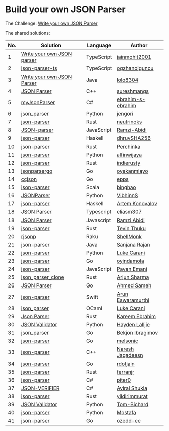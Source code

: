 # Build your own JSON Parser

The Challenge: [Write your own JSON Parser](https://codingchallenges.fyi/challenges/challenge-json-parser)

The shared solutions:

| No. | Solution | Language | Author |
|-----|----------|----------|--------|
| 1 | [Write your own JSON parser](https://github.com/jainmohit2001/coding-challenges/blob/master/src/2) | TypeScript | [jainmohit2001](https://github.com/jainmohit2001) |
| 2 | [json-parser-ts](https://github.com/ogzhanolguncu/json-parser-ts) | TypeScript | [ogzhanolguncu](https://github.com/ogzhanolguncu) |
| 3 | [Write your own JSON Parser](https://github.com/lolo8304/coding-challenge/tree/main/no-2) | Java | [lolo8304 ](https://github.com/lolo8304) |
| 4 | [JSON Parser](https://github.com/sureshmangs/Build-Your-Own-X/tree/main/JSON-Parser/C%2B%2B) | C++ | [sureshmangs](https://github.com/sureshmangs) |
| 5 | [myJsonParser](https://github.com/ebrahim-s-ebrahim/myJsonParser) | C# | [ebrahim-s-ebrahim](https://github.com/ebrahim-s-ebrahim) |
| 6 | [json_parser](https://github.com/jengori/json_parser) | Python | [jengori](https://github.com/jengori) |
| 7 | [json-parser](https://github.com/neutrinoks/CodingChallenge/tree/main/json-parser) | Rust | [neutrinoks](https://github.com/neutrinoks) |
| 8 | [JSON-parser](https://github.com/Ramzi-Abidi/JSON-parser) | JavaScript | [Ramzi-Abidi](https://github.com/Ramzi-Abidi) |
| 9 | [json-parser](https://github.com/dhruvSHA256/json-parser) | Haskell | [dhruvSHA256](https://github.com/dhruvSHA256) |
| 10 | [json-parser](https://github.com/Perchinka/ownJSON) | Rust | [Perchinka](https://github.com/Perchinka/) |
| 11 | [json-parser](https://github.com/alfinwijaya/json-parser) | Python | [alfinwijaya](https://github.com/alfinwijaya) |
| 12 | [json-parser](https://github.com/indierusty/json-parser) | Rust | [indierusty](https://github.com/indierusty) |
| 13 | [jsonparsergo](https://github.com/oyekanmiayo/jsonparsego) | Go | [oyekanmiayo](https://github.com/oyekanmiayo) |
| 14 | [ccjson](https://github.com/epps/ccjson) | Go | [epps](https://github.com/epps) |
| 15 | [json-parser](https://gitlab.com/bzai-public/codingchallenge-json-parser) | Scala | [binghao](https://gitlab.com/bzai-public) |
| 16 | [JSONParser](https://github.com/VibhinnS/JSONParser.git) | Python | [VibhinnS](https://github.com/VibhinnS) |
| 17 | [json-parser](https://github.com/izebit/coding-challenges/tree/master/2-json-parser) | Haskell | [Artem Konovalov](https://github.com/izebit) |
| 18 | [JSON Parser](https://github.com/eliasm307/coding-challenges/tree/main/packages/json-parser) | Typescript | [eliasm307](https://github.com/eliasm307) |
| 18 | [JSON Parser](https://github.com/Ramzi-Abidi/JSON-parser) | Javascript | [Ramzi Abidi](https://github.com/Ramzi-Abidi) |
| 19 | [json-parser](https://github.com/Tevinthuku/coding_challenges_fyi/tree/main/json-parser) | Rust | [Tevin Thuku](https://github.com/Tevinthuku) |
| 20 | [rjsonp](https://github.com/shellmonk/rjsonp) | Raku | [ShellMonk](https://shellmonk.io/posts/monk-coding-challenge-2-json-parser-in-raku/) |
| 21 | [json-parser](https://github.com/sanjanarjn/json-parser) | Java | [Sanjana Rajan](https://github.com/sanjanarjn)   |
| 22 | [json-parser](https://github.com/lwcarani/json-parser) | Python | [Luke Carani](https://github.com/lwcarani)   |
| 23 | [json-parser](https://github.com/pasDamola/json-parser)  | Go | [oyindamola](https://github.com/pasDamola) |
| 24 | [json-parser](https://github.com/p1kalys/Coding_Challenges_by_John_Crickett/tree/main/json_parser)  | JavaScript | [Pavan Emani](https://github.com/p1kalys/) |
| 25 | [json_parser_clone](https://github.com/arjunsharma-dev1/json_parser_clone)  | Rust | [Arjun Sharma](https://github.com/arjunsharma-dev1) |
| 26 | [JSON Parser](https://github.com/ahmedsameha1/ccjsonparser)  | Go | [Ahmed Sameh](https://github.com/ahmedsameha1) |
| 27 | [json-parser](https://github.com/ArunEA/CodingChallengesSolution/tree/master/2-JSONParser) | Swift | [Arun Eswaramurthi](https://github.com/ArunEA) |
| 28 | [json_parser](https://github.com/lwcarani/json-parser/tree/main/ocaml/json_parser)  | OCaml | [Luke Carani](https://github.com/lwcarani) |
| 29 | [Json Parser](https://github.com/kareemmahlees/coding_challenges_solutions/blob/master/json-parser/README.md) | Rust | [Kareem Ebrahim](https://github.com/kareemmahlees) |
| 30 | [JSON Validator](https://github.com/hlalljie/json-validator-python)  | Python | [Hayden Lalljie](https://github.com/hlalljie) |
| 31 | [json_parser](https://github.com/Re1nGer/json_parser)  | Go | [Bekjon Ibragimov](https://github.com/re1nger) |
| 32 | [json-parser](https://github.com/melsonic/json-parser)  | Go | [melsonic](https://github.com/melsonic) |
| 33 | [json-parser](https://github.com/Infinage/cpp-experiments/tree/main/json-parser)  | C++ | [Naresh Jagadeesn](https://github.com/Infinage) |
| 34 | [json-parser](https://github.com/rdotjain/json-parser) | Go | [rdotjain](https://github.com/rdotjain) |
| 35 | [json-parser](https://github.com/ferranjr/build-your-own-in-rust/tree/main/json-parser) | Rust | [ferranjr](https://github.com/ferranjr/) |
| 36 | [json-parser](https://github.com/piter0/json-parser)  | C# | [piter0](https://github.com/piter0) |
| 37 | [JSON-VERIFIER](https://github.com/viralcodex/json-verifier-cli/)  | C# | [Aviral Shukla](https://github.com/viralcodex) |
| 38 | [json-parser](https://github.com/yildirimmurat/Json-parser)  | Rust | [yildirimmurat](https://github.com/yildirimmurat) |
| 39 | [JSON Validator](https://gitlab.com/Tom-Bichard/cricket_coding_challenges/-/tree/main/Challenge_0002) | Python | [Tom-Bichard](https://gitlab.com/Tom-Bichard) |
| 40 | [json-parser](https://github.com/Mostafa95/JsonParser)  | Python | [Mostafa](https://github.com/Mostafa95) |
| 41 | [json-parser](https://github.com/ozedd-ee/json-parser)  | Go | [ozedd-ee](https://github.com/ozedd-ee) |
